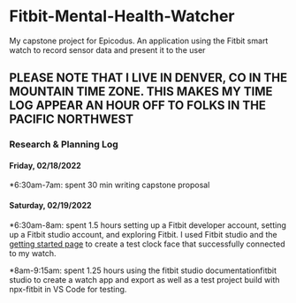# Fitbit-Mental-Health-Watcher
My capstone project for Epicodus.  An application using the Fitbit smart watch to record sensor data and present it to the user

## PLEASE NOTE THAT I LIVE IN DENVER, CO IN THE MOUNTAIN TIME ZONE.  THIS MAKES MY TIME LOG APPEAR AN HOUR OFF TO FOLKS IN THE PACIFIC NORTHWEST

### Research & Planning Log
#### Friday, 02/18/2022

*6:30am-7am: spent 30 min writing capstone proposal

#### Saturday, 02/19/2022

*6:30am-8am: spent 1.5 hours setting up a Fitbit developer account, setting up a Fitbit studio account, and exploring Fitbit.  I used Fitbit studio and the [getting started page](https://dev.fitbit.com/getting-started/#get-ready-) to create a test clock face that successfully connected to my watch.

*8am-9:15am: spent 1.25 hours using the fitbit studio documentationfitbit studio to create a watch app and export  as well as a test project build with npx-fitbit in VS Code for testing. 

